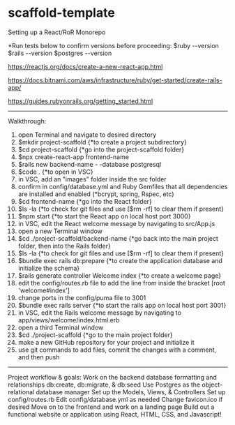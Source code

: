 # scaffold-template
Setting up a React/RoR Monorepo

*Run tests below to confirm versions before proceeding:
    $ruby --version
    $rails --version
    $postgres --version

https://reactjs.org/docs/create-a-new-react-app.html

https://docs.bitnami.com/aws/infrastructure/ruby/get-started/create-rails-app/

https://guides.rubyonrails.org/getting_started.html

---

Walkthrough:
1) open Terminal and navigate to desired directory
2) $mkdir project-scaffold {*to create a project subdirectory}
3) $cd project-scaffold {*go into the project-scaffold folder}
4) $npx create-react-app frontend-name
5) $rails new backend-name - -database postgresql
6) $code . {*to open in VSC}
7) in VSC, add an "images" folder inside the src folder
8) confirm in config/database.yml and Ruby Gemfiles that all dependencies are installed and enabled (*bcrypt, spring, Rspec, etc)
9) $cd frontend-name {*go into the React folder}
10) $ls -la {*to check for git files and use [$rm -rf] to clear them if present}
11) $npm start {*to start the React app on local host port 3000}
12) in VSC, edit the React welcome message by navigating to src/App.js
13) open a new Terminal window
14) $cd ./project-scaffold/backend-name {*go back into the main project folder, then into the Rails folder}
15) $ls -la {*to check for git files and use [$rm -rf] to clear them if present}
16) $bundle exec rails db:prepare {*to create the application database and initialize the schema}
17) $rails generate controller Welcome index {*to create a welcome page}
18) edit the config/routes.rb file to add the line from inside the bracket [root 'welcome#index']
19) change ports in the config/puma file to 3001
20) $bundle exec rails server {*to start the rails app on local host port 3001}
21) in VSC, edit the Rails welcome message by navigating to app/views/welcome/index.html.erb
22) open a third Terminal window
23) $cd ./project-scaffold {*go to the main project folder}
24) make a new GitHub repository for your project and initialize it
25) use git commands to add files, commit the changes with a comment, and then push 

---

Project workflow & goals:
Work on the backend database formatting and relationships
db:create, db:migrate, & db:seed
Use Postgres as the object-relational database manager
Set up the Models, Views, & Controllers
Set up config/routes.rb
Edit config/database.yml as needed
Change favicon.ico if desired
Move on to the frontend and work on a landing page
Build out a functional website or application using React, HTML, CSS, and Javascript!
